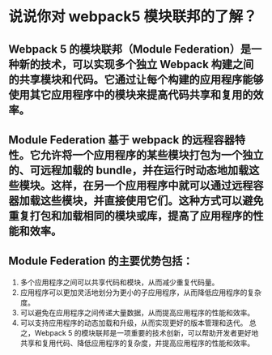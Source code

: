 # 说说你对 webpack5 模块联邦的了解？

## Webpack 5 的模块联邦（Module Federation）是一种新的技术，可以实现多个独立 Webpack 构建之间的共享模块和代码。它通过让每个构建的应用程序能够使用其它应用程序中的模块来提高代码共享和复用的效率。

## Module Federation 基于 webpack 的远程容器特性。它允许将一个应用程序的某些模块打包为一个独立的、可远程加载的 bundle，并在运行时动态地加载这些模块。这样，在另一个应用程序中就可以通过远程容器加载这些模块，并直接使用它们。这种方式可以避免重复打包和加载相同的模块或库，提高了应用程序的性能和效率。

## Module Federation 的主要优势包括：

1. 多个应用程序之间可以共享代码和模块，从而减少重复代码量。
2. 应用程序可以更加灵活地划分为更小的子应用程序，从而降低应用程序的复杂度。
3. 可以避免在应用程序之间传递大量数据，从而提高应用程序的性能和效率。
4. 可以支持应用程序的动态加载和升级，从而实现更好的版本管理和迭代。
   总之，Webpack 5 的模块联邦是一项重要的技术创新，可以帮助开发者更好地共享和复用代码、降低应用程序的复杂度，并提高应用程序的性能和效率。

